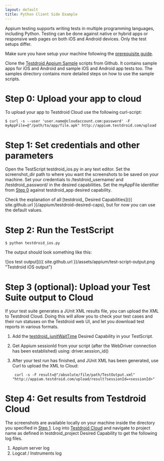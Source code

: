 ```yaml
---
layout: default
title: Python Client Side Example
---
```


Appium testing supports writing tests in multiple programming
languages, including Python. Testing can be done against native or
hybrid apps or responsive web pages on both iOS and Android
devices. Only the test setups differ.

Make sure you have setup your machine following the [prerequisite guide]({{site.github.url}}/appium/examples/python-install-pre-requisites/).

Clone the [Testdroid Appium
Sample](https://github.com/bitbar/testdroid-samples) scripts from
Github. It contains sample apps for iOS and Android and sample iOS and
Android app tests too. The samples directory contains more detailed
steps on how to use the sample scripts.

# Step 0: Upload your app to cloud

To upload your app to Testdroid Cloud use the following curl-script:

    $ curl -s --user 'user.name@cloudaccount.com:password' -F myAppFile=@"/path/to/app/file.apk" http://appium.testdroid.com/upload

# Step 1: Set credentials and other parameters

Open the TestScript testdroid_ios.py in any text editor.  Set the
screenshot_dir path to where you want the screenshots to be saved on
your machine.  Set your credentials to /testdroid_username/ and
/testdroid_password/ in the desired capabilities.  Set the myAppFile
identifier from [Step 0](#step-0-upload-your-app-to-cloud) against testdroid_app desired capability.

Check the explanation of all [testdroid_ Desired Capabilities]({{ site.github.url }}/appium/testdroid-desired-caps), but
for now you can use the default values.

# Step 2: Run the TestScript

    $ python testdroid_ios.py


The output should look something like this:

![ios test output]({{ site.github.url }}/assets/appium/test-script-output.png "Testdroid iOS output")

# Step 3 (optional): Upload your Test Suite output to Cloud

If your test suite generates a JUnit XML results file, you can upload
the XML to Testdroid Cloud. Doing this will allow you to check your
test cases and their run statuses on the Testdroid web UI, and let you
download test reports in various formats.

1. Add the
[testdroid_junitWaitTime]({{site.github.url}}/appium/testdroid-desired-caps)
Desired Capability in your TestScript.

1. Get Appium sessionId from your script (after the WebDriver connection
has been established) using: driver.session_id()

1. After your test run has finished, and JUnit XML has been generated,
use Curl to upload the XML to Cloud:

        curl -s -F result=@"/absolute/file/path/TestOutput.xml" "http://appium.testdroid.com/upload/result?sessionId=<sessionId>"


# Step 4: Get results from Testdroid Cloud

The screenshots are available locally on your machine inside the
directory you specified in [Step
1](#step-1-set-credentials-and-other-parameters). Log into [Testdroid
Cloud](https://cloud.testdroid.com) and navigate to project name as
defined in testdroid_project Desired Capability to get the following
log files.

1. Appium server log
1. Logcat / Instruments log
